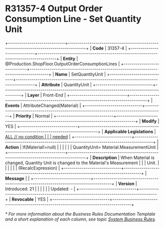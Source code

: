 ﻿---
erp.type: front-end-business-rule
erp.entity: Production.ShopFloor.OutputOrderConsumptionLines
---

# R31357-4 Output Order Consumption Line - Set Quantity Unit
+-----------------------------+---------------------------------------------------------------------------------------+
| **Code**                    | 31357-4                                                                               |
+-----------------------------+---------------------------------------------------------------------------------------+
| **Entity**                  | @Production.ShopFloor.OutputOrderConsumptionLines                                     |
+-----------------------------+---------------------------------------------------------------------------------------+
| **Name**                    | SetQuantityUnit                                                                       |
+-----------------------------+---------------------------------------------------------------------------------------+
| **Attribute**               | QuantityUnit                                                                          |
+-----------------------------+---------------------------------------------------------------------------------------+
| **Layer**                   | Front-End                                                                             |
+-----------------------------+---------------------------------------------------------------------------------------+
| **Events**                  | AttributeChanged(Material)                                                            |
+-----------------------------+---------------------------------------------------------------------------------------+
| **Priority**                | Normal                                                                                |
+-----------------------------+---------------------------------------------------------------------------------------+
| **Modify**                  | YES                                                                                   |
+-----------------------------+---------------------------------------------------------------------------------------+
| **Applicable Legislations** | [ALL // no condition                                                                  |
|                             | needed](xref:applicable-legislations)                                                 |
+-----------------------------+---------------------------------------------------------------------------------------+
| **Action**                  | If(Material!=null)                                                                    |
|                             |                                                                                       |
|                             | QuantityUnit= Material.MeasurementUnit                                                |
+-----------------------------+---------------------------------------------------------------------------------------+
| **Description**             | When Material is changed, Quantity Unit is changed to the Material\'s Measurement     |
|                             | Unit.                                                                                 |
|                             |                                                                                       |
|                             | (RecalcExpression)                                                                    |
+-----------------------------+---------------------------------------------------------------------------------------+
| **Message**                 |                                                                                       |
+-----------------------------+---------------------------------------------------------------------------------------+
| **Version**                 | Introduced: 21                                                                        |
|                             |                                                                                       |
|                             | Updated: -                                                                            |
+-----------------------------+---------------------------------------------------------------------------------------+
| **Revocable**               | YES                                                                                   |
+-----------------------------+---------------------------------------------------------------------------------------+

*\* For more information about the Business Rules Documentation Template and a short explanation of each column, see
topic [System Business Rules](../templates/template-description-system-business-rules.md).*
